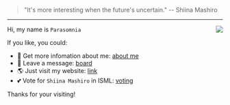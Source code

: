 > "It's more interesting when the future's uncertain." 		-- Shiina Mashiro

---

<img align="right" src="https://github-readme-stats.vercel.app/api?username=mashiro-best&show_icons=true"/>

Hi, my name is `Parasomnia`

If you like, you could:

- 🍕  Get more infomation about me: [about me](https://me.mashiro.best)
- 📃  Leave a message: [board](https://meow.mashiro.best/site/board)
- 🌎  Just visit my website: [link](https://mashiro.best)
- 💕  Vote for `Shiina Mashiro` in ISML: [voting](https://www.internationalsaimoe.com/voting)

Thanks for your visiting!



